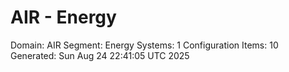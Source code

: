 # AIR - Energy

Domain: AIR
Segment: Energy
Systems: 1
Configuration Items: 10
Generated: Sun Aug 24 22:41:05 UTC 2025
